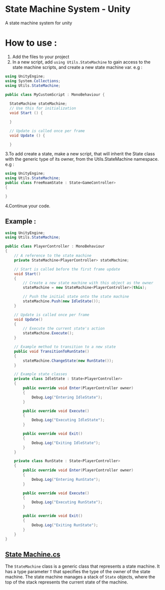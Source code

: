 # State Machine System - Unity
A state machine system for unity

# How to use : 
1. Add the files to your project
2. In a new script, add `using Utils.StateMachine` to gain access to the state machine scripts, and create a new state machine var. e.g : 
```cs
using UnityEngine;
using System.Collections;
using Utils.StateMachine;

public class MyCustomScript : MonoBehaviour {
  
  StateMachine stateMachine;
  // Use this for initialization
  void Start () {

  }

  // Update is called once per frame
  void Update () {

  }
  ```
3.To add create a state, make a new script, that will inherit the State class with the generic type of its owner, from the Utils.StateMachine namespace. e.g : 
```cs
using UnityEngine;
using Utils.StateMachine;
public class FreeRoamState : State<GameController>
{

}
  ```
4.Continue your code.
## Example : 
```csharp
using UnityEngine;
using Utils.StateMachine;

public class PlayerController : MonoBehaviour
{
    // A reference to the state machine
    private StateMachine<PlayerController> stateMachine;

    // Start is called before the first frame update
    void Start()
    {
        // Create a new state machine with this object as the owner
        stateMachine = new StateMachine<PlayerController>(this);

        // Push the initial state onto the state machine
        stateMachine.Push(new IdleState());
    }

    // Update is called once per frame
    void Update()
    {
        // Execute the current state's action
        stateMachine.Execute();
    }

    // Example method to transition to a new state
    public void TransitionToRunState()
    {
        stateMachine.ChangeState(new RunState());
    }

    // Example state classes
    private class IdleState : State<PlayerController>
    {
        public override void Enter(PlayerController owner)
        {
            Debug.Log("Entering IdleState");
        }

        public override void Execute()
        {
            Debug.Log("Executing IdleState");
        }

        public override void Exit()
        {
            Debug.Log("Exiting IdleState");
        }
    }

    private class RunState : State<PlayerController>
    {
        public override void Enter(PlayerController owner)
        {
            Debug.Log("Entering RunState");
        }

        public override void Execute()
        {
            Debug.Log("Executing RunState");
        }

        public override void Exit()
        {
            Debug.Log("Exiting RunState");
        }
    }
}
```
## [State Machine.cs](https://github.com/DanPeled/StateMachineUnity/blob/main/State.cs)

The `StateMachine` class is a generic class that represents a state machine. It has a type parameter `T` that specifies the type of the owner of the state machine. The state machine manages a stack of `State` objects, where the top of the stack represents the current state of the machine.
